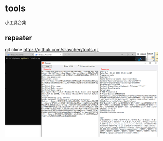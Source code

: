 # tools
小工具合集

## repeater
git clone https://github.com/shavchen/tools.git
![tools.png](tools.png)

